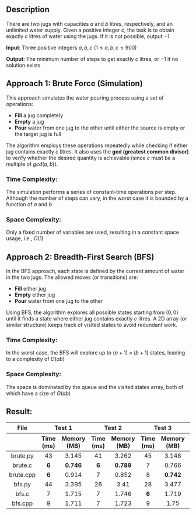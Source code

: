 ## Description
There are two jugs with capacities $a$ and $b$ litres, respectively, and an unlimited water supply. 
Given a positive integer $c$, the task is to obtain exactly $c$ litres of water using the jugs. If it is not possible, output $-1$

**Input**: 
Three positive integers $a, b, c$ $(1 \leq a, b, c \leq 900)$

**Output**: 
The minimum number of steps to get exactly $c$ litres, or $-1$ if no solution exists

## Approach 1: Brute Force (Simulation)
This approach simulates the water pouring process using a set of operations:
- **Fill** a jug completely
- **Empty** a jug
- **Pour** water from one jug to the other until either the source is empty or the target jug is full

The algorithm employs these operations repeatedly while checking if either jug contains exactly $c$ litres. It also uses the **gcd (greatest common divisor)** to verify whether the desired quantity is achievable (since $c$ must be a multiple of $gcd(a, b)$).

### Time Complexity:  
The simulation performs a series of constant-time operations per step. Although the number of steps can vary, in the worst case it is bounded by a function of $a$ and $b$

### Space Complexity:  
Only a fixed number of variables are used, resulting in a constant space usage, i.e., $O(1)$

## Approach 2: Breadth-First Search (BFS)
In the BFS approach, each state is defined by the current amount of water in the two jugs. The allowed moves (or transitions) are:
- **Fill** either jug
- **Empty** either jug
- **Pour** water from one jug to the other

Using BFS, the algorithm explores all possible states starting from $(0, 0)$ until it finds a state where either jug contains exactly $c$ litres. A 2D array (or similar structure) keeps track of visited states to avoid redundant work.

### Time Complexity:  
In the worst case, the BFS will explore up to $(a+1) \times (b+1)$ states, leading to a complexity of $O(ab)$

### Space Complexity:  
The space is dominated by the queue and the visited states array, both of which have a size of $O(ab)$

## Result:
<table style="text-align: center;">
    <thead>
        <tr>
            <th style="text-align: center;">File</th>
            <th colspan="2" style="text-align: center;">Test 1</th>
            <th colspan="2" style="text-align: center;">Test 2</th>
            <th colspan="2" style="text-align: center;">Test 3</th>
            <th colspan="2" style="text-align: center;">Test 4</th>
            <th colspan="2" style="text-align: center;">Test 5</th>
        </tr>
        <tr>
            <th></th>
            <th style="text-align: center;">Time (ms)</th>
            <th style="text-align: center;">Memory (MB)</th>
            <th style="text-align: center;">Time (ms)</th>
            <th style="text-align: center;">Memory (MB)</th>
            <th style="text-align: center;">Time (ms)</th>
            <th style="text-align: center;">Memory (MB)</th>
            <th style="text-align: center;">Time (ms)</th>
            <th style="text-align: center;">Memory (MB)</th>
            <th style="text-align: center;">Time (ms)</th>
            <th style="text-align: center;">Memory (MB)</th>
        </tr>
    </thead>
    <tbody>
        <tr>
            <td>brute.py</td>
            <td>43</td>
            <td>3.145</td>
            <td>41</td>
            <td>3.262</td>
            <td>45</td>
            <td>3.148</td>
            <td>48</td>
            <td>3.203</td>
            <td>42</td>
            <td>3.188</td>
        </tr>
        <tr>
            <td>brute.c</td>
            <td><strong>6</strong></td>
            <td><strong>0.746</strong></td>
            <td><strong>6</strong></td>
            <td><strong>0.789</strong></td>
            <td>7</td>
            <td>0.766</td>
            <td><strong>5</strong></td>
            <td>0.797</td>
            <td><strong>6</strong></td>
            <td><strong>0.844</strong></td>
        </tr>
        <tr>
            <td>brute.cpp</td>
            <td><strong>6</strong></td>
            <td>0.914</td>
            <td>7</td>
            <td>0.852</td>
            <td>8</td>
            <td><strong>0.742</strong></td>
            <td>8</td>
            <td><strong>0.793</strong></td>
            <td>8</td>
            <td>0.879</td>
        </tr>
        <tr>
            <td>bfs.py</td>
            <td>44</td>
            <td>3.395</td>
            <td>26</td>
            <td>3.41</td>
            <td>28</td>
            <td>3.477</td>
            <td>46</td>
            <td>3.449</td>
            <td>51</td>
            <td>3.695</td>
        </tr>
        <tr>
            <td>bfs.c</td>
            <td>7</td>
            <td>1.715</td>
            <td>7</td>
            <td>1.746</td>
            <td><strong>6</strong></td>
            <td>1.719</td>
            <td>7</td>
            <td>1.746</td>
            <td><strong>6</strong></td>
            <td>1.715</td>
        </tr>
        <tr>
            <td>bfs.cpp</td>
            <td>9</td>
            <td>1.711</td>
            <td>7</td>
            <td>1.723</td>
            <td>9</td>
            <td>1.75</td>
            <td>9</td>
            <td>1.711</td>
            <td>11</td>
            <td>1.672</td>
        </tr>
    </tbody>
</table>

